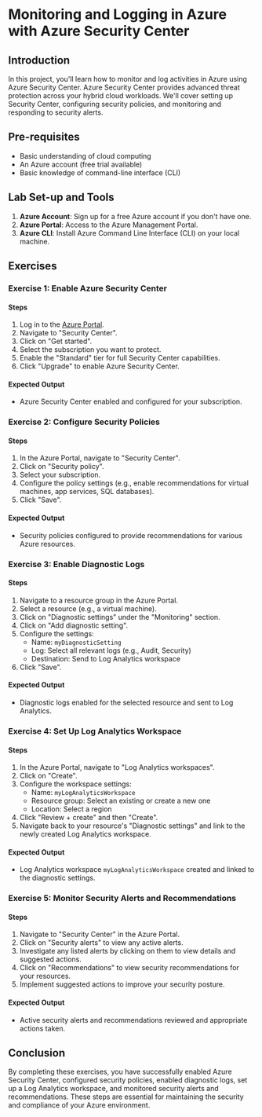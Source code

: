 # Monitoring and Logging in Azure with Azure Security Center

## Introduction

In this project, you'll learn how to monitor and log activities in Azure using Azure Security Center. Azure Security Center provides advanced threat protection across your hybrid cloud workloads. We'll cover setting up Security Center, configuring security policies, and monitoring and responding to security alerts.

## Pre-requisites

- Basic understanding of cloud computing
- An Azure account (free trial available)
- Basic knowledge of command-line interface (CLI)

## Lab Set-up and Tools

1. **Azure Account**: Sign up for a free Azure account if you don't have one.
2. **Azure Portal**: Access to the Azure Management Portal.
3. **Azure CLI**: Install Azure Command Line Interface (CLI) on your local machine.

## Exercises

### Exercise 1: Enable Azure Security Center

#### Steps

1. Log in to the [Azure Portal](https://portal.azure.com/).
2. Navigate to "Security Center".
3. Click on "Get started".
4. Select the subscription you want to protect.
5. Enable the "Standard" tier for full Security Center capabilities.
6. Click "Upgrade" to enable Azure Security Center.

#### Expected Output

- Azure Security Center enabled and configured for your subscription.

### Exercise 2: Configure Security Policies

#### Steps

1. In the Azure Portal, navigate to "Security Center".
2. Click on "Security policy".
3. Select your subscription.
4. Configure the policy settings (e.g., enable recommendations for virtual machines, app services, SQL databases).
5. Click "Save".

#### Expected Output

- Security policies configured to provide recommendations for various Azure resources.

### Exercise 3: Enable Diagnostic Logs

#### Steps

1. Navigate to a resource group in the Azure Portal.
2. Select a resource (e.g., a virtual machine).
3. Click on "Diagnostic settings" under the "Monitoring" section.
4. Click on "Add diagnostic setting".
5. Configure the settings:
    - Name: `myDiagnosticSetting`
    - Log: Select all relevant logs (e.g., Audit, Security)
    - Destination: Send to Log Analytics workspace
6. Click "Save".

#### Expected Output

- Diagnostic logs enabled for the selected resource and sent to Log Analytics.

### Exercise 4: Set Up Log Analytics Workspace

#### Steps

1. In the Azure Portal, navigate to "Log Analytics workspaces".
2. Click on "Create".
3. Configure the workspace settings:
    - Name: `myLogAnalyticsWorkspace`
    - Resource group: Select an existing or create a new one
    - Location: Select a region
4. Click "Review + create" and then "Create".
5. Navigate back to your resource's "Diagnostic settings" and link to the newly created Log Analytics workspace.

#### Expected Output

- Log Analytics workspace `myLogAnalyticsWorkspace` created and linked to the diagnostic settings.

### Exercise 5: Monitor Security Alerts and Recommendations

#### Steps

1. Navigate to "Security Center" in the Azure Portal.
2. Click on "Security alerts" to view any active alerts.
3. Investigate any listed alerts by clicking on them to view details and suggested actions.
4. Click on "Recommendations" to view security recommendations for your resources.
5. Implement suggested actions to improve your security posture.

#### Expected Output

- Active security alerts and recommendations reviewed and appropriate actions taken.

## Conclusion

By completing these exercises, you have successfully enabled Azure Security Center, configured security policies, enabled diagnostic logs, set up a Log Analytics workspace, and monitored security alerts and recommendations. These steps are essential for maintaining the security and compliance of your Azure environment.